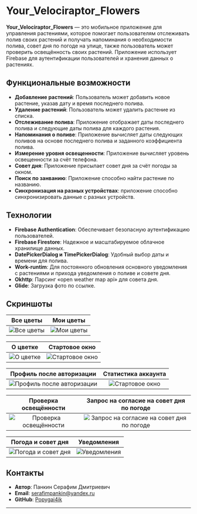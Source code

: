 # Your_Velociraptor_Flowers

**Your_Velociraptor_Flowers** — это мобильное приложение для управления растениями, которое помогает пользователям отслеживать полив своих растений и получать напоминания о необходимости полива, совет дня по погоде на улице, также пользователь может проверить освещённость своих растений. Приложение использует Firebase для аутентификации пользователей и хранения данных о растениях.

## Функциональные возможности

- **Добавление растений**: Пользователь может добавить новое растение, указав дату и время последнего полива.
- **Удаление растений**: Пользователь может удалить растение из списка.
- **Отслеживание полива**: Приложение отображает даты последнего полива и следующие даты полива для каждого растения.
- **Напоминания о поливе**: Приложение вычисляет даты следующих поливов на основе последнего полива и заданного коэффициента полива.
- **Измерение уровня освещенности**: Приложение вычисляет уровень освещенности за счёт телефона.
- **Совет дня**: Приложение присылает совет дня за счёт погоды за окном.
- **Поиск по занванию**: Приложение способно найти растение по названию.
- **Синхронизация на разных устройствах**: приложение способно синхронизировать данные с разных устройств.
## Технологии

- **Firebase Authentication**: Обеспечивает безопасную аутентификацию пользователей.
- **Firebase Firestore**: Надежное и масштабируемое облачное хранилище данных.
- **DatePickerDialog и TimePickerDialog**: Удобный выбор даты и времени для полива.
- **Work-runtim**: Для постоянного обновления основного уведомления с растениями и прихода уведомления о поливе и совете дня.
- **Okhttp**: Парсинг «open weather map api» для совета дня.
- **Glide**: Загрузка фото по ссылке.
## Скриншоты

| Все цветы  | Мои цветы  |
|:---:|:---:|
| ![Все цветы](screenshots/Screenshot_1.jpg) | ![Мои цветы](screenshots/Screenshot_2.jpg) |

| О цветке  | Стартовое окно  |
|:---:|:---:|
| ![О цветке](screenshots/Screenshot_3.jpg) | ![Стартовое окно](screenshots/Screenshot_4.jpg) |

| Профиль после авторизации   | Статистика аккаунта  |
|:---:|:---:|
| ![Профиль после авторизации](screenshots/Screenshot_5.jpg) | ![Стартовое окно](screenshots/Screenshot_6.jpg) |

| Проверка освещённости  | Запрос на согласие на совет дня по погоде  |
|:---:|:---:|
| ![Проверка освещённости](screenshots/Screenshot_7.jpg) | ![Запрос на согласие на совет дня по погоде](screenshots/Screenshot_8.jpg) |

| Погода и совет дня  | Уведомления  |
|:---:|:---:|
| ![Погода и совет дня](screenshots/Screenshot_9.jpg) | ![Уведомления](screenshots/Screenshot_10.jpg) |

## Контакты

- **Автор**: Панкин Серафим Дмитриевич
- **Email**: [serafimpankin@yandex.ru](mailto:serafimpankin@yandex.ru)
- **GitHub**: [Popygai4ik](https://github.com/Popygai4ik)

---
